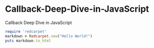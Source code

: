 # Callback-Deep-Dive-in-JavaScript
Callback Deep Dive in JavaScript

```ruby
require 'redcarpet'
markdown = Redcarpet.new("Hello World!")
puts markdown.to_html
```

